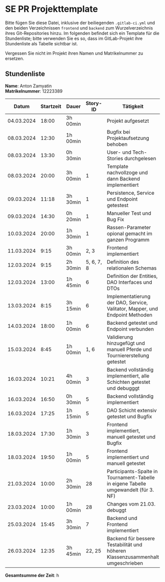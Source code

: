 # SE PR Projekttemplate

Bitte fügen Sie diese Datei, inklusive der beiliegenden `.gitlab-ci.yml` und den beiden Verzeichnissen `frontend` und `backend` zum Wurzelverzeichnis ihres Git-Repositories hinzu.
Im folgenden befindet sich ein Template für die Stundenliste; bitte verwenden Sie es so, dass im GitLab-Projekt ihre Stundenliste als Tabelle sichtbar ist.

Vergessen Sie nicht im Projekt ihren Namen und Matrikelnummer zu ersetzen.

## Stundenliste

**Name**: Anton Zamyatin\
**Matrikelnummer**: 12223389


|    Datum   | Startzeit |   Dauer   | Story-ID |                  Tätigkeit                   |
|------------|-----------|-----------|----------|----------------------------------------------|
| 04.03.2024 |   18:00   |  3h 00min |          |             Projekt aufgesetzt               |
| 08.03.2024 |   12:30   |  1h 00min |          |    Bugfix bei Projektaufsetzung behoben      |
| 08.03.2024 |   13:30   |  0h 30min |          |     User- und Tech-Stories durchgelesen      |
| 08.03.2024 |   20:00   |  3h 00min |     1    | Template nachvollzoge und dann Backend implementiert      |
| 09.03.2024 |   11:18   |  3h 30min |     1    | Persistence, Service und Endpoint getestest  |
| 09.03.2024 |   14:30   |  0h 20min |     1    | Manueller Test und Bug Fix |
| 10.03.2024 |   20:00   |  1h 30min |     1    | Rassen-Parameter opional gemacht im ganzen Programm |
| 11.03.2024 |    9:15   |  3h 00min |   2, 3   | Frontend implementiert                      |
| 12.03.2024 |    9:15   |  2h 30min |5, 6, 7, 8|    Definition des relationalen Schemas       |
| 12.03.2024 |    13:00   |  1h 45min | 6 |    Definition der Entities, DAO Interfaces und DTOs       |
| 13.03.2024 |    8:15   |  3h 15min | 6 |     Implementatierung der DAO, Service, Valitator, Mapper, und Endpoint Methoden      |
| 14.03.2024 |    18:00   |  1h 00min | 6 |     Backend getestet und Endpoint verbunden      |
| 15.03.2024 |    8:45   |  1h 00min | 1, 6 |     Validierung hinzugefügt und manuell Pferde und Tourniererstellung getestet      |
| 16.03.2024 |    10:21   |  4h 00min | 3 |   Backend vollständig implementiert, alle Schichten getestet und debugggt     |
| 16.03.2024 |    16:50   |  0h 30min | 5 |    Backend vollständig implementiert |
| 16.03.2024 |    17:25   |  1h 15min | 5 |   DAO Schicht extensiv getestet und Bugfix |
| 18.03.2024 |    17:30   |  1h 30min | 3 |    Frontend implementiert, manuell getestet und Bugfix |
| 18.03.2024 |    19:50   |  1h 00min | 5 |    Frontend implementiert und manuell getestet |
| 21.03.2024 |    10:00   |  2h 30min | 28 |    Participants-Spalte in Tournament-Tabelle in eigene Tabelle umgewandelt (für 3. NF)  |
| 23.03.2024 |    10:00   |  1h 00min | 28 |   Changes vom 21.03. debuggt   |
| 25.03.2024 |    15:45   |  3h 30min | 7 |   Backend und Frontend implementiert   |
| 26.03.2024 |    12:35   |  3h 45min | 22, 25 |   Backend für bessere Testabilität und höheren Klassenzusammenhalt umgeschrieben   |


**Gesamtsumme der Zeit**: h 
